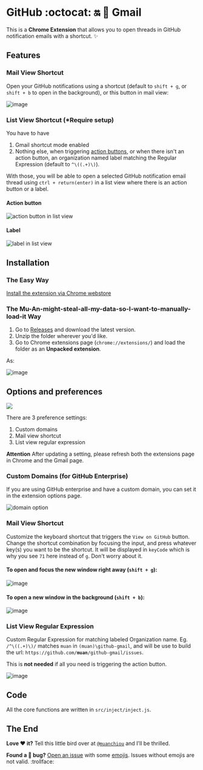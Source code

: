 # GitHub :octocat: :on: :love_letter: Gmail

This is a **Chrome Extension** that allows you to open threads in GitHub notification emails with a shortcut. :sparkles:

## Features

### Mail View Shortcut

Open your GitHub notifications using a shortcut (default to `shift + g`, or `shift + b` to open in the background), or this button in mail view:

![image](https://f.cloud.github.com/assets/1153134/1699454/20634378-5f9f-11e3-999c-c0c5e3e96684.png)

### List View Shortcut (*Require setup)

You have to have

1. Gmail shortcut mode enabled
2. Nothing else, when triggering [action buttons](https://github.com/blog/1891-view-issue-pull-request-buttons-for-gmail), or when there isn't an action button, an organization named label matching the Regular Expression (default to `^\((.+)\)`).

With those, you will be able to open a selected GitHub notification email thread using `ctrl + return(enter)` in a list view where there is an action button or a label.

#### Action button

![action button in list view](https://cloud.githubusercontent.com/assets/1153134/4344159/52248e7c-407b-11e4-9c80-fdc9f8a9f8cc.png)

#### Label

![label in list view](https://f.cloud.github.com/assets/1153134/2073597/f19b6232-8d61-11e3-8e65-b03db4e72217.png)

## Installation

### The Easy Way

[Install the extension via Chrome webstore](https://chrome.google.com/webstore/detail/github-notification-helpe/gmhijkhbpihfmkmhmcfebmlkaekgmaje)

### The Mu-An-might-steal-all-my-data-so-I-want-to-manually-load-it Way

1. Go to [Releases](https://github.com/muan/github-gmail/releases) and download the latest version.
2. Unzip the folder wherever you'd like.
3. Go to Chrome extensions page (`chrome://extensions/`) and load the folder as an **Unpacked extension**.

As:

![image](https://f.cloud.github.com/assets/1153134/1749652/ae692df6-652e-11e3-869f-65447bfe1a68.png)

## Options and preferences

![](https://f.cloud.github.com/assets/1153134/1715451/2fcb1c8a-61b3-11e3-9960-1f3ef6a48f48.png)

There are 3 preference settings:

1. Custom domains
2. Mail view shortcut
3. List view regular expression

**Attention** After updating a setting, please refresh both the extensions page in Chrome and the Gmail page.

### Custom Domains (for GitHub Enterprise)

If you are using GitHub enterprise and have a custom domain, you can set it in the extension options page.

![domain option](https://f.cloud.github.com/assets/1153134/2075910/2f9b1f70-8d97-11e3-9798-9afcfb550e22.png)

### Mail View Shortcut

Customize the keyboard shortcut that triggers the `View on GitHub` button. Change the shortcut combination by focusing the input, and press whatever key(s) you want to be the shortcut. It will be displayed in `keyCode` which is why you see `71` here instead of `g`. Don't worry about it.

#### To open and focus the new window right away (`shift + g`):

![image](https://f.cloud.github.com/assets/1153134/2457119/3a485f38-af2e-11e3-978a-ece296676337.png)

#### To open a new window in the background (`shift + b`):

![image](https://f.cloud.github.com/assets/1153134/2466997/e381dbc2-afb7-11e3-9470-bc722133a265.png)

### List View Regular Expression

Custom Regular Expression for matching labeled Organization name. Eg. `/^\((.+)\)/` matches `muan` in `(muan)\github-gmail`, and will be use to build the url: `https://github.com/`**`muan`**`/github-gmail/issues`.

This is **not needed** if all you need is triggering the action button. 

![image](https://f.cloud.github.com/assets/1153134/2457127/ac41d204-af2e-11e3-9271-328aeb7a11bf.png)

## Code

All the core functions are written in `src/inject/inject.js`.

## The End

**Love :heart: it?** Tell this little bird over at [`@muanchiou`](https://twitter.com/muanchiou) and I'll be thrilled.

**Found a :bug: bug?** [Open an issue](https://github.com/muan/github-gmail/issues/new) with some [emojis](http://emoji.muan.co). Issues without emojis are not valid. :trollface:
